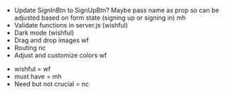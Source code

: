- Update SignInBtn to SignUpBtn? Maybe pass name as prop so can be adjusted based on form state (signing up or signing in) mh
- Validate functions in server.js (wishful)
- Dark mode (wishful)
- Drag and drop images wf
- Routing nc
- Adjust and customize colors wf

* wishful = wf
* must have = mh
* Need but not crucial = nc
